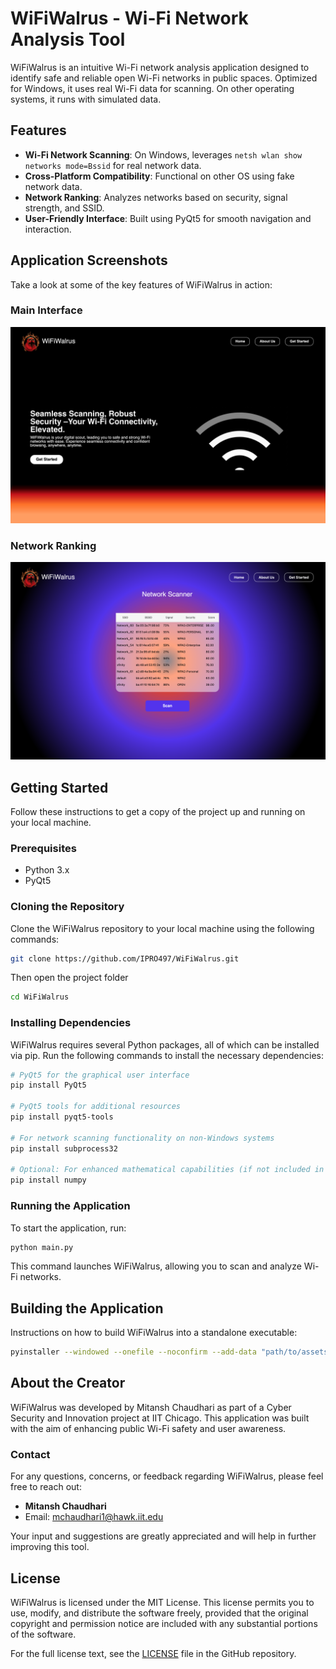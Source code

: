 # WiFiWalrus - Wi-Fi Network Analysis Tool

WiFiWalrus is an intuitive Wi-Fi network analysis application designed to identify safe and reliable open Wi-Fi networks in public spaces. Optimized for Windows, it uses real Wi-Fi data for scanning. On other operating systems, it runs with simulated data.

## Features

- **Wi-Fi Network Scanning**: On Windows, leverages `netsh wlan show networks mode=Bssid` for real network data.
- **Cross-Platform Compatibility**: Functional on other OS using fake network data.
- **Network Ranking**: Analyzes networks based on security, signal strength, and SSID.
- **User-Friendly Interface**: Built using PyQt5 for smooth navigation and interaction.

## Application Screenshots

Take a look at some of the key features of WiFiWalrus in action:

### Main Interface
![WiFiWalrus Main Interface](https://github.com/IPRO497/WiFiWalrus/raw/main/assets/home_pageSS.png "Main Interface of WiFiWalrus")

### Network Ranking
![WiFiWalrus Network Ranking](https://github.com/IPRO497/WiFiWalrus/raw/main/assets/network_scannerSS.png "Network Ranking in WiFiWalrus")

## Getting Started

Follow these instructions to get a copy of the project up and running on your local machine.

### Prerequisites

- Python 3.x
- PyQt5

### Cloning the Repository

Clone the WiFiWalrus repository to your local machine using the following commands:

```bash
git clone https://github.com/IPRO497/WiFiWalrus.git
```

Then open the project folder
```bash
cd WiFiWalrus
```

### Installing Dependencies

WiFiWalrus requires several Python packages, all of which can be installed via pip. Run the following commands to install the necessary dependencies:

```bash
# PyQt5 for the graphical user interface
pip install PyQt5

# PyQt5 tools for additional resources
pip install pyqt5-tools

# For network scanning functionality on non-Windows systems
pip install subprocess32

# Optional: For enhanced mathematical capabilities (if not included in your Python distribution)
pip install numpy
```

### Running the Application

To start the application, run:

```bash
python main.py
```

This command launches WiFiWalrus, allowing you to scan and analyze Wi-Fi networks.

## Building the Application

Instructions on how to build WiFiWalrus into a standalone executable:

```bash
pyinstaller --windowed --onefile --noconfirm --add-data "path/to/assets;./assets" --icon "path/to/icon.ico" main.py
```

## About the Creator

WiFiWalrus was developed by Mitansh Chaudhari as part of a Cyber Security and Innovation project at IIT Chicago. This application was built with the aim of enhancing public Wi-Fi safety and user awareness.

### Contact
For any questions, concerns, or feedback regarding WiFiWalrus, please feel free to reach out:

- **Mitansh Chaudhari**
- Email: [mchaudhari1@hawk.iit.edu](mailto:mchaudhari1@hawk.iit.edu)

Your input and suggestions are greatly appreciated and will help in further improving this tool.

## License

WiFiWalrus is licensed under the MIT License. This license permits you to use, modify, and distribute the software freely, provided that the original copyright and permission notice are included with any substantial portions of the software.

For the full license text, see the [LICENSE](https://github.com/IPRO497/WiFiWalrus/blob/main/LICENSE.md) file in the GitHub repository.




